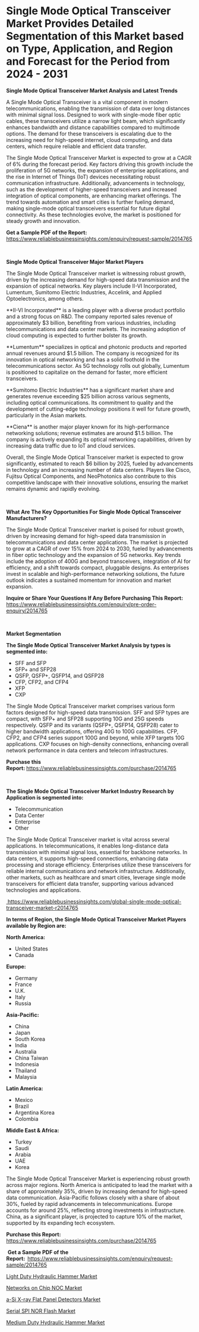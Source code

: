 <p><h1>Single Mode Optical Transceiver Market Provides Detailed Segmentation of this Market based on Type, Application, and Region and Forecast for the Period from 2024 - 2031</h1></p><p><strong>Single Mode Optical Transceiver Market Analysis and Latest Trends</strong></p>
<p><p>A Single Mode Optical Transceiver is a vital component in modern telecommunications, enabling the transmission of data over long distances with minimal signal loss. Designed to work with single-mode fiber optic cables, these transceivers utilize a narrow light beam, which significantly enhances bandwidth and distance capabilities compared to multimode options. The demand for these transceivers is escalating due to the increasing need for high-speed internet, cloud computing, and data centers, which require reliable and efficient data transfer.</p><p>The Single Mode Optical Transceiver Market is expected to grow at a CAGR of 6% during the forecast period. Key factors driving this growth include the proliferation of 5G networks, the expansion of enterprise applications, and the rise in Internet of Things (IoT) devices necessitating robust communication infrastructure. Additionally, advancements in technology, such as the development of higher-speed transceivers and increased integration of optical components, are enhancing market offerings. The trend towards automation and smart cities is further fueling demand, making single-mode optical transceivers essential for future digital connectivity. As these technologies evolve, the market is positioned for steady growth and innovation.</p></p>
<p><strong>Get a Sample PDF of the Report:&nbsp;</strong> <a href="https://www.reliablebusinessinsights.com/enquiry/request-sample/2014765?utm_campaign=96&utm_medium=2&utm_source=Github&utm_content=ia&utm_term=26102024&utm_id=single-mode-optical-transceiver">https://www.reliablebusinessinsights.com/enquiry/request-sample/2014765</a></p>
<p>&nbsp;</p>
<p><strong>Single Mode Optical Transceiver Major Market Players</strong></p>
<p><p>The Single Mode Optical Transceiver market is witnessing robust growth, driven by the increasing demand for high-speed data transmission and the expansion of optical networks. Key players include II-VI Incorporated, Lumentum, Sumitomo Electric Industries, Accelink, and Applied Optoelectronics, among others.</p><p>**II-VI Incorporated** is a leading player with a diverse product portfolio and a strong focus on R&D. The company reported sales revenue of approximately $3 billion, benefiting from various industries, including telecommunications and data center markets. The increasing adoption of cloud computing is expected to further bolster its growth.</p><p>**Lumentum** specializes in optical and photonic products and reported annual revenues around $1.5 billion. The company is recognized for its innovation in optical networking and has a solid foothold in the telecommunications sector. As 5G technology rolls out globally, Lumentum is positioned to capitalize on the demand for faster, more efficient transceivers.</p><p>**Sumitomo Electric Industries** has a significant market share and generates revenue exceeding $25 billion across various segments, including optical communications. Its commitment to quality and the development of cutting-edge technology positions it well for future growth, particularly in the Asian markets.</p><p>**Ciena** is another major player known for its high-performance networking solutions; revenue estimates are around $1.5 billion. The company is actively expanding its optical networking capabilities, driven by increasing data traffic due to IoT and cloud services.</p><p>Overall, the Single Mode Optical Transceiver market is expected to grow significantly, estimated to reach $6 billion by 2025, fueled by advancements in technology and an increasing number of data centers. Players like Cisco, Fujitsu Optical Components, and NeoPhotonics also contribute to this competitive landscape with their innovative solutions, ensuring the market remains dynamic and rapidly evolving.</p></p>
<p>&nbsp;</p>
<p><strong>What Are The Key Opportunities For Single Mode Optical Transceiver Manufacturers?</strong></p>
<p><p>The Single Mode Optical Transceiver market is poised for robust growth, driven by increasing demand for high-speed data transmission in telecommunications and data center applications. The market is projected to grow at a CAGR of over 15% from 2024 to 2030, fueled by advancements in fiber optic technology and the expansion of 5G networks. Key trends include the adoption of 400G and beyond transceivers, integration of AI for efficiency, and a shift towards compact, pluggable designs. As enterprises invest in scalable and high-performance networking solutions, the future outlook indicates a sustained momentum for innovation and market expansion.</p></p>
<p><strong>Inquire or Share Your Questions If Any Before Purchasing This Report:</strong> <a href="https://www.reliablebusinessinsights.com/enquiry/pre-order-enquiry/2014765?utm_campaign=96&utm_medium=2&utm_source=Github&utm_content=ia&utm_term=26102024&utm_id=single-mode-optical-transceiver">https://www.reliablebusinessinsights.com/enquiry/pre-order-enquiry/2014765</a></p>
<p>&nbsp;</p>
<p><strong>Market Segmentation</strong></p>
<p><strong>The Single Mode Optical Transceiver Market Analysis by types is segmented into:</strong></p>
<p><ul><li>SFF and SFP</li><li>SFP+ and SFP28</li><li>QSFP, QSFP+, QSFP14, and QSFP28</li><li>CFP, CFP2, and CFP4</li><li>XFP</li><li>CXP</li></ul></p>
<p><p>The Single Mode Optical Transceiver market comprises various form factors designed for high-speed data transmission. SFF and SFP types are compact, with SFP+ and SFP28 supporting 10G and 25G speeds respectively. QSFP and its variants (QSFP+, QSFP14, QSFP28) cater to higher bandwidth applications, offering 40G to 100G capabilities. CFP, CFP2, and CFP4 series support 100G and beyond, while XFP targets 10G applications. CXP focuses on high-density connections, enhancing overall network performance in data centers and telecom infrastructures.</p></p>
<p><strong>Purchase this Report:&nbsp;</strong><a href="https://www.reliablebusinessinsights.com/purchase/2014765?utm_campaign=96&utm_medium=2&utm_source=Github&utm_content=ia&utm_term=26102024&utm_id=single-mode-optical-transceiver">https://www.reliablebusinessinsights.com/purchase/2014765</a></p>
<p>&nbsp;</p>
<p><strong>The Single Mode Optical Transceiver Market Industry Research by Application is segmented into:</strong></p>
<p><ul><li>Telecommunication</li><li>Data Center</li><li>Enterprise</li><li>Other</li></ul></p>
<p><p>The Single Mode Optical Transceiver market is vital across several applications. In telecommunications, it enables long-distance data transmission with minimal signal loss, essential for backbone networks. In data centers, it supports high-speed connections, enhancing data processing and storage efficiency. Enterprises utilize these transceivers for reliable internal communications and network infrastructure. Additionally, other markets, such as healthcare and smart cities, leverage single mode transceivers for efficient data transfer, supporting various advanced technologies and applications.</p></p>
<p><a href="https://www.reliablebusinessinsights.com/global-single-mode-optical-transceiver-market-r2014765?utm_campaign=96&utm_medium=2&utm_source=Github&utm_content=ia&utm_term=26102024&utm_id=single-mode-optical-transceiver">&nbsp;https://www.reliablebusinessinsights.com/global-single-mode-optical-transceiver-market-r2014765</a></p>
<p><strong>In terms of Region, the Single Mode Optical Transceiver Market Players available by Region are:</strong></p>
<p>
    <p> <strong> North America: </strong>
        <ul>
            <li>United States</li>
            <li>Canada</li>
        </ul>
        </p> 
    <p> <strong> Europe: </strong>
        <ul>
            <li>Germany</li>
            <li>France</li>
            <li>U.K.</li>
            <li>Italy</li>
            <li>Russia</li>
        </ul>
        </p> 
    <p> <strong> Asia-Pacific: </strong>
        <ul>
            <li>China</li>
            <li>Japan</li>
            <li>South Korea</li>
            <li>India</li>
            <li>Australia</li>
            <li>China Taiwan</li>
            <li>Indonesia</li>
            <li>Thailand</li>
            <li>Malaysia</li>
        </ul>
        </p> 
    <p> <strong> Latin America: </strong>
        <ul>
            <li>Mexico</li>
            <li>Brazil</li>
            <li>Argentina Korea</li>
            <li>Colombia</li>
        </ul>
        </p> 
    <p> <strong> Middle East & Africa: </strong>
        <ul>
            <li>Turkey</li>
            <li>Saudi</li>
            <li>Arabia</li>
            <li>UAE</li>
            <li>Korea</li>
        </ul>
    </p>
    </p>
<p><p>The Single Mode Optical Transceiver Market is experiencing robust growth across major regions. North America is anticipated to lead the market with a share of approximately 35%, driven by increasing demand for high-speed data communication. Asia-Pacific follows closely with a share of about 30%, fueled by rapid advancements in telecommunications. Europe accounts for around 25%, reflecting strong investments in infrastructure. China, as a significant player, is projected to capture 10% of the market, supported by its expanding tech ecosystem.</p></p>
<p><strong>Purchase this Report: </strong><a href="https://www.reliablebusinessinsights.com/purchase/2014765?utm_campaign=96&utm_medium=2&utm_source=Github&utm_content=ia&utm_term=26102024&utm_id=single-mode-optical-transceiver">https://www.reliablebusinessinsights.com/purchase/2014765</a></p>
<p>&nbsp;<strong>Get a Sample PDF of the Report:&nbsp;&nbsp;</strong><a href="https://www.reliablebusinessinsights.com/enquiry/request-sample/2014765?utm_campaign=96&utm_medium=2&utm_source=Github&utm_content=ia&utm_term=26102024&utm_id=single-mode-optical-transceiver">https://www.reliablebusinessinsights.com/enquiry/request-sample/2014765</a></p>
<p><strong></strong></p>
<p><p><a href="https://issuu.com/reportprime-2/docs/light-duty-hydraulic-hammer-market-_c80f25b1f0fbe8?utm_campaign=96&utm_medium=2&utm_source=Github&utm_content=ia&utm_term=26102024&utm_id=single-mode-optical-transceiver">Light Duty Hydraulic Hammer Market</a></p><p><a href="https://github.com/jennyt6m/Market-Research-Report-List-1/blob/main/networks-on-chip-noc-market.md?utm_campaign=96&utm_medium=2&utm_source=Github&utm_content=ia&utm_term=26102024&utm_id=single-mode-optical-transceiver">Networks on Chip NOC Market</a></p><p><a href="https://www.linkedin.com/pulse/a-si-x-ray-flat-panel-detectors-market-ecosystem-competitive-i9v0f?utm_campaign=96&utm_medium=2&utm_source=Github&utm_content=ia&utm_term=26102024&utm_id=single-mode-optical-transceiver">a-Si X-ray Flat Panel Detectors Market</a></p><p><a href="https://github.com/MegiMusaj575/Market-Research-Report-List-1/blob/main/serial-spi-nor-flash-market.md?utm_campaign=96&utm_medium=2&utm_source=Github&utm_content=ia&utm_term=26102024&utm_id=single-mode-optical-transceiver">Serial SPI NOR Flash Market</a></p><p><a href="https://issuu.com/reportprime-2/docs/medium-duty-hydraulic-hammer-market_fefc3f36a68cba?utm_campaign=96&utm_medium=2&utm_source=Github&utm_content=ia&utm_term=26102024&utm_id=single-mode-optical-transceiver">Medium Duty Hydraulic Hammer Market</a></p></p>